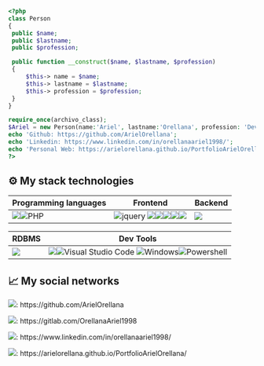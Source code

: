 ```php
<?php
class Person
{
 public $name;
 public $lastname;
 public $profession;

 public function __construct($name, $lastname, $profession)
 {
     $this-> name = $name;
     $this-> lastname = $lastname;
     $this-> profession = $profession;
 }
}

require_once(archivo_class);
$Ariel = new Person(name:'Ariel', lastname:'Orellana', profession: 'Developer web PHP');
echo 'Github: https://github.com/ArielOrellana';
echo 'Linkedin: https://www.linkedin.com/in/orellanaariel1998/';
echo 'Personal Web: https://arielorellana.github.io/PortfolioArielOrellana/';
?>
```
## ⚙ My stack technologies
|Programming languages|Frontend|Backend|
|---|---|---|
|<img src="https://img.shields.io/badge/JavaScript-323330?style=for-the-badge&logo=javascript&logoColor=F7DF1E"/>![PHP](https://img.shields.io/badge/PHP-777BB4?style=for-the-badge&logo=php&logoColor=white)|![jquery](https://img.shields.io/badge/jQuery-0769AD?style=for-the-badge&logo=jquery&logoColor=white) <img src='https://img.shields.io/badge/Vue.js-35495E?style=for-the-badge&logo=vuedotjs&logoColor=4FC08D'/><img src="https://img.shields.io/badge/Bootstrap-563D7C?style=for-the-badge&logo=bootstrap&logoColor=white"/><img src="https://img.shields.io/badge/HTML5-E34F26?style=for-the-badge&logo=html5&logoColor=white"/><img src="https://img.shields.io/badge/CSS3-1572B6?style=for-the-badge&logo=css3&logoColor=white"/><img src="https://img.shields.io/badge/Sass-CC6699?style=for-the-badge&logo=sass&logoColor=white" />|<img src="https://img.shields.io/badge/Laravel-FF2D20?style=for-the-badge&logo=laravel&logoColor=white" /> |

|RDBMS|Dev Tools|
|---|---|
<img src="https://img.shields.io/badge/mysql-%2300f.svg?style=for-the-badge&logo=mysql&logoColor=white"/>|<img src="https://img.shields.io/badge/GIT-E44C30?style=for-the-badge&logo=git&logoColor=white"/>![Visual Studio Code](https://img.shields.io/badge/Visual%20Studio%20Code-0078d7.svg?style=for-the-badge&logo=visual-studio-code&logoColor=white) ![Windows](https://img.shields.io/badge/Windows-0078D6?style=for-the-badge&logo=windows&logoColor=white)![Powershell](https://img.shields.io/badge/powershell-5391FE?style=for-the-badge&logo=powershell&logoColor=white)|

## 📈 My social networks
<p><img src="https://img.shields.io/badge/GitHub-100000?style=for-the-badge&logo=github&logoColor=white" />: https://github.com/ArielOrellana
<p><img src="https://img.shields.io/badge/GitLab-330F63?style=for-the-badge&logo=gitlab&logoColor=white"/>: https://gitlab.com/OrellanaAriel1998</p>
<p><img src="https://img.shields.io/badge/LinkedIn-0077B5?style=for-the-badge&logo=linkedin&logoColor=white" />: https://www.linkedin.com/in/orellanaariel1998/</p>
<p><img src="https://img.shields.io/badge/My%20web-330F63?style=for-the-badge" />: https://arielorellana.github.io/PortfolioArielOrellana/</p>

